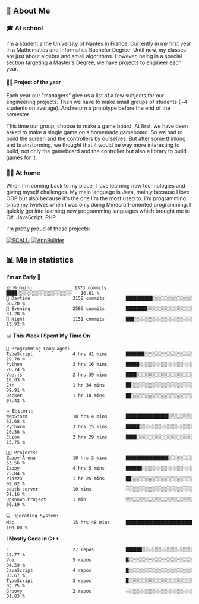 ## 👀 About Me

### 🎓 At school

I'm a student a the University of Nantes in France. Currently in my first year in a Mathematics and Informatics Bachelor Degree. Until now, my classes are just about algebra and small algorithms. However, being in a special section targeting a Master's Degree, we have projects to engineer each year. 

#### 🔧🔬 Project of the year

Each year our "managers" give us a list of a few subjects for our engineering projects. Then we have to make small groups of students (~4 students on average). And return a prototype before the end of the semester.

This time our group, choose to make a game board. At first, we have been asked to make a single game on a homemade gameboard. So we had to build the screen and the controllers by ourselves. 
But after some thinking and brainstorming, we thought that it would be way more interesting to build, not only the gameboard and the controller but also a library to build games for it.

### 👨‍💻 At home

When I'm coming back to my place, I love learning new technologies and giving myself challenges. My main language is Java, mainly because I love OOP but also because it's the one I'm the most used to. I'm programming since my twelves when I was only doing Minecraft-oriented programming.  I quickly get into learning new programming languages which brought me to C#, JavaScript, PHP. 

I'm pretty proud of those projects:

[![SCALU](https://github-readme-stats.vercel.app/api/pin?username=renardfute&repo=SCALU)](https://github.com/renardfute/scalu)
[![AppBuilder](https://github-readme-stats.vercel.app/api/pin?username=pulsedev2&repo=AppBuilder)](https://github.com/pulsedev2/AppBuilder)

## 📊 Me in statistics
<!--START_SECTION:waka-->
**I'm an Early 🐤** 

```text
🌞 Morning                1373 commits        ████░░░░░░░░░░░░░░░░░░░░░   16.61 % 
🌆 Daytime                3158 commits        ██████████░░░░░░░░░░░░░░░   38.20 % 
🌃 Evening                2586 commits        ████████░░░░░░░░░░░░░░░░░   31.28 % 
🌙 Night                  1151 commits        ███░░░░░░░░░░░░░░░░░░░░░░   13.92 % 
```


📊 **This Week I Spent My Time On** 

```text
💬 Programming Languages: 
TypeScript               4 hrs 41 mins       ███████░░░░░░░░░░░░░░░░░░   29.70 % 
Python                   3 hrs 16 mins       █████░░░░░░░░░░░░░░░░░░░░   20.74 % 
Vue.js                   2 hrs 39 mins       ████░░░░░░░░░░░░░░░░░░░░░   16.83 % 
C++                      1 hr 34 mins        ██░░░░░░░░░░░░░░░░░░░░░░░   09.91 % 
Docker                   1 hr 10 mins        ██░░░░░░░░░░░░░░░░░░░░░░░   07.42 % 

🔥 Editors: 
WebStorm                 10 hrs 4 mins       ████████████████░░░░░░░░░   63.68 % 
PyCharm                  3 hrs 15 mins       █████░░░░░░░░░░░░░░░░░░░░   20.56 % 
CLion                    2 hrs 29 mins       ████░░░░░░░░░░░░░░░░░░░░░   15.75 % 

🐱‍💻 Projects: 
Zappy-Arena              10 hrs 3 mins       ████████████████░░░░░░░░░   63.56 % 
Zappy                    4 hrs 5 mins        ██████░░░░░░░░░░░░░░░░░░░   25.84 % 
Plazza                   1 hr 25 mins        ██░░░░░░░░░░░░░░░░░░░░░░░   09.02 % 
oauth-server             10 mins             ░░░░░░░░░░░░░░░░░░░░░░░░░   01.16 % 
Unknown Project          1 min               ░░░░░░░░░░░░░░░░░░░░░░░░░   00.19 % 

💻 Operating System: 
Mac                      15 hrs 48 mins      █████████████████████████   100.00 % 
```

**I Mostly Code in C++** 

```text
C                        27 repos            ██████░░░░░░░░░░░░░░░░░░░   24.77 % 
Vue                      5 repos             █░░░░░░░░░░░░░░░░░░░░░░░░   04.59 % 
JavaScript               4 repos             █░░░░░░░░░░░░░░░░░░░░░░░░   03.67 % 
TypeScript               3 repos             █░░░░░░░░░░░░░░░░░░░░░░░░   02.75 % 
Groovy                   2 repos             ░░░░░░░░░░░░░░░░░░░░░░░░░   01.83 % 
```




<!--END_SECTION:waka-->
